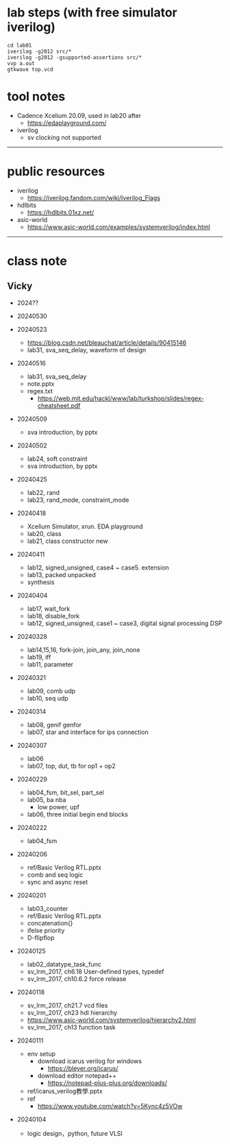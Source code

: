 # lab steps (with free simulator iverilog)
	cd lab01
	iverilog -g2012 src/*
	iverilog -g2012 -gsupported-assertions src/*
	vvp a.out
	gtkwave top.vcd
# tool notes
- Cadence Xcelium 20.09, used in lab20 after
	- https://edaplayground.com/
- iverilog
	- sv clocking not supported
---
# public resources
- iverilog
	- https://iverilog.fandom.com/wiki/Iverilog_Flags
- hdlbits
	- https://hdlbits.01xz.net/
- asic-world
	- https://www.asic-world.com/examples/systemverilog/index.html	
---
# class note

## Vicky
- 2024??
- 20240530

- 20240523
	- https://blog.csdn.net/bleauchat/article/details/90415146
	- lab31, sva_seq_delay, waveform of design 
- 20240516
	- lab31, sva_seq_delay
	- note.pptx
	- regex.txt
		- https://web.mit.edu/hackl/www/lab/turkshop/slides/regex-cheatsheet.pdf
- 20240509
	- sva introduction, by pptx	
- 20240502
	- lab24, soft constraint
	- sva introduction, by pptx
- 20240425
	- lab22, rand
	- lab23, rand_mode, constraint_mode
- 20240418
	- Xcelium Simulator, xrun. EDA playground
	- lab20, class
	- lab21, class constructor new
- 20240411
	- lab12, signed_unsigned, case4 ~ case5. extension
	- lab13, packed unpacked
	- synthesis
- 20240404
	- lab17, wait_fork
	- lab18, disable_fork
	- lab12, signed_unsigned, case1 ~ case3, digital signal processing DSP
- 20240328
	- lab14,15,16, fork-join, join_any, join_none
	- lab19, iff
	- lab11, parameter
- 20240321
	- lab09, comb udp
	- lab10, seq udp
- 20240314
	- lab08, genif genfor
	- lab07, star and interface for ips connection
- 20240307
	- lab06
	- lab07, top, dut, tb for op1 + op2
- 20240229
	- lab04_fsm, bit_sel, part_sel
	- lab05, ba nba
		- low power, upf
	- lab06, three initial begin end blocks
- 20240222
	- lab04_fsm
- 20240206
	- ref/Basic Verilog RTL.pptx
	- comb and seq logic
	- sync and async reset
- 20240201
	- lab03_counter
	- ref/Basic Verilog RTL.pptx
	- concatenation{}
	- ifelse priority
	- D-flipflop
- 20240125
	- lab02_datatype_task_func
	- sv_lrm_2017, ch6.18 User-defined types, typedef
	- sv_lrm_2017, ch10.6.2 force release
- 20240118
	- sv_lrm_2017, ch21.7 vcd files
	- sv_lrm_2017, ch23 hdl hierarchy
	- https://www.asic-world.com/systemverilog/hierarchy2.html
	- sv_lrm_2017, ch13 function task
- 20240111
	- env setup
		- download icarus verilog for windows
			- https://bleyer.org/icarus/
		- download editor notepad++
			- https://notepad-plus-plus.org/downloads/
	- ref/icarus_verilog教學.pptx
	- ref
		- https://www.youtube.com/watch?v=5Kync4z5VOw
- 20240104
	- logic design，python, future VLSI

	